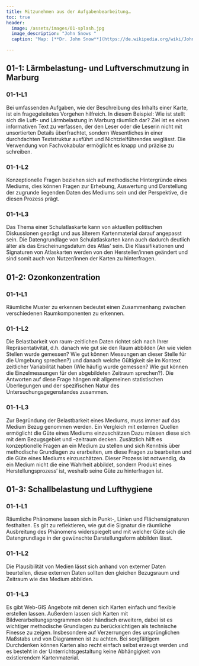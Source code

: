 ```yaml
---
title: Mitzunehmen aus der Aufgabenbearbeitung…
toc: true
header:
  image: /assets/images/01-splash.jpg
  image_description: "John Snows "
  caption: "Map: [**Dr. John Snow**](https://de.wikipedia.org/wiki/John_Snow_(Mediziner)) [Wellcome Library via wikimedia](https://w.wiki/QtV)"

---
```



## 01-1: Lärmbelastung- und Luftverschmutzung in Marburg  
### 01-1-L1
Bei umfassenden Aufgaben, wie der Beschreibung des Inhalts einer Karte, ist ein fragegeleitetes Vorgehen hilfreich. In diesem Beispiel: Wie ist stellt sich die Luft- und Lärmbelastung in Marburg räumlich dar? Ziel ist es einen informativen Text zu verfassen, der den Leser oder die Leserin nicht mit unsortierten Details überfrachtet, sondern Wesentliches in einer durchdachten Textstruktur ausführt und Nichtzielführendes weglässt. Die Verwendung von Fachvokabular ermöglicht es knapp und präzise zu schreiben.

### 01-1-L2 
Konzeptionelle Fragen beziehen sich auf methodische Hintergründe eines Mediums, dies können Fragen zur Erhebung, Auswertung und Darstellung der zugrunde liegenden Daten des Mediums sein und der Perspektive, die diesen Prozess prägt. 

### 01-1-L3 
Das Thema einer Schulatlaskarte kann von aktuellen politischen Diskussionen geprägt und aus älterem Kartenmaterial darauf angepasst sein. Die Datengrundlage von Schulatlaskarten kann auch dadurch deutlich älter als das Erscheinungsdatum des Atlas’ sein. Die Klassifikationen und Signaturen von Atlaskarten werden von den Hersteller/innen geändert und sind somit auch von Nutzer/innen der Karten zu hinterfragen. 

## 01-2: Ozonkonzentration 
### 01-1-L1 
Räumliche Muster zu erkennen bedeutet einen Zusammenhang zwischen verschiedenen Raumkomponenten zu erkennen. 

### 01-1-L2 
Die Belastbarkeit von raum-zeitlichen Daten richtet sich nach Ihrer Repräsentativität, d.h. danach wie gut sie den Raum abbilden (An wie vielen Stellen wurde gemessen? Wie gut können Messungen an dieser Stelle für die Umgebung sprechen?) und danach welche Gültigkeit sie im Kontext zeitlicher Variabilität haben (Wie häufig wurde gemessen? Wie gut können die Einzelmessungen für den abgebildeten Zeitraum sprechen?). Die Antworten auf diese Frage hängen mit allgemeinen statistischen Überlegungen und der spezifischen Natur des Untersuchungsgegenstandes zusammen. 

### 01-1-L3 
Zur Begründung der Belastbarkeit eines Mediums, muss immer auf das Medium Bezug genommen werden. Ein Vergleich mit externen Quellen ermöglicht die Güte eines Mediums einzuschätzen
Dazu müssen diese sich mit dem Bezugsgebiet und –zeitraum decken. Zusätzlich hilft es konzeptionelle Fragen an ein Medium zu stellen und sich Kenntnis über methodische Grundlagen zu erarbeiten, um diese Fragen zu bearbeiten und die Güte eines Mediums einzuschätzen. Dieser Prozess ist notwendig, da ein Medium nicht die eine Wahrheit abbildet, sondern Produkt eines Herstellungsprozess‘ ist, weshalb seine Güte zu hinterfragen ist.

## 01-3: Schallbelastung und Lufthygiene 
### 01-1-L1
Räumliche Phänomene lassen sich in Punkt-, Linien und Flächensignaturen festhalten. Es gilt zu reflektieren, wie gut die Signatur die räumliche Ausbreitung des Phänomens widerspiegelt und mit welcher Güte sich die Datengrundlage in der gewünschte Darstellungsform abbilden lässt.

### 01-1-L2 
Die Plausibilität von Medien lässt sich anhand von externer Daten beurteilen, diese externen Daten sollten den gleichen Bezugsraum und Zeitraum wie das Medium abbilden.

### 01-1-L3 
Es gibt Web-GIS Angebote mit denen sich Karten einfach und flexible erstellen lassen. Außerdem lassen sich Karten mit Bildverarbeitungsprogrammen oder händisch erweitern, dabei ist es wichtiger methodische Grundlagen zu berücksichtigen als technische Finesse zu zeigen. Insbesondere auf Verzerrungen des ursprünglichen Maßstabs und von Diagrammen ist zu achten. Bei sorgfältigem Durchdenken können Karten also recht einfach selbst erzeugt werden und es besteht in der Unterrichtsgestaltung keine Abhängigkeit von existierendem Kartenmaterial.


